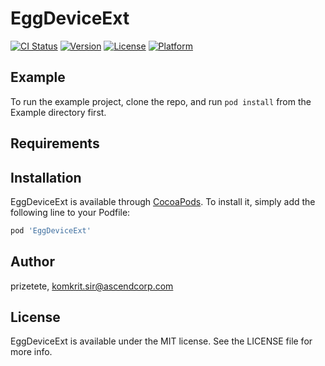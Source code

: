 # EggDeviceExt

[![CI Status](https://img.shields.io/travis/prizetete/EggDeviceExt.svg?style=flat)](https://travis-ci.org/prizetete/EggDeviceExt)
[![Version](https://img.shields.io/cocoapods/v/EggDeviceExt.svg?style=flat)](https://cocoapods.org/pods/EggDeviceExt)
[![License](https://img.shields.io/cocoapods/l/EggDeviceExt.svg?style=flat)](https://cocoapods.org/pods/EggDeviceExt)
[![Platform](https://img.shields.io/cocoapods/p/EggDeviceExt.svg?style=flat)](https://cocoapods.org/pods/EggDeviceExt)

## Example

To run the example project, clone the repo, and run `pod install` from the Example directory first.

## Requirements

## Installation

EggDeviceExt is available through [CocoaPods](https://cocoapods.org). To install
it, simply add the following line to your Podfile:

```ruby
pod 'EggDeviceExt'
```

## Author

prizetete, komkrit.sir@ascendcorp.com

## License

EggDeviceExt is available under the MIT license. See the LICENSE file for more info.
